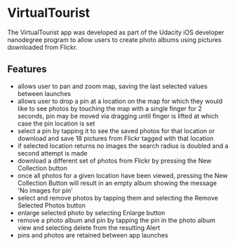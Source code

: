 # VirtualTourist

The VirtualTourist app was developed as part of the Udacity iOS developer nanodegree program to allow users to create photo albums using pictures downloaded from Flickr.

## Features

* allows user to pan and zoom map, saving the last selected values between launches
* allows user to drop a pin at a location on the map for which they would like to see photos by touching the map with a single finger for 2 seconds, pin may be moved via dragging until finger is lifted at which case the pin location is set
* select a pin by tapping it to see the saved photos for that location or download and save 18 pictures from Flickr tagged with that location
* if selected location returns no images the search radius is doubled and a second attempt is made
* download a different set of photos from Flickr by pressing the New Collection button
* once all photos for a given location have been viewed, pressing the New Collection Button will result in an empty album showing the message 'No images for pin'
* select and remove photos by tapping them and selecting the Remove Selected Photos button
* enlarge selected photo by selecting Enlarge button
* remove a photo album and pin by tapping the pin in the photo album view and selecting delete from the resulting Alert
* pins and photos are retained between app launches
